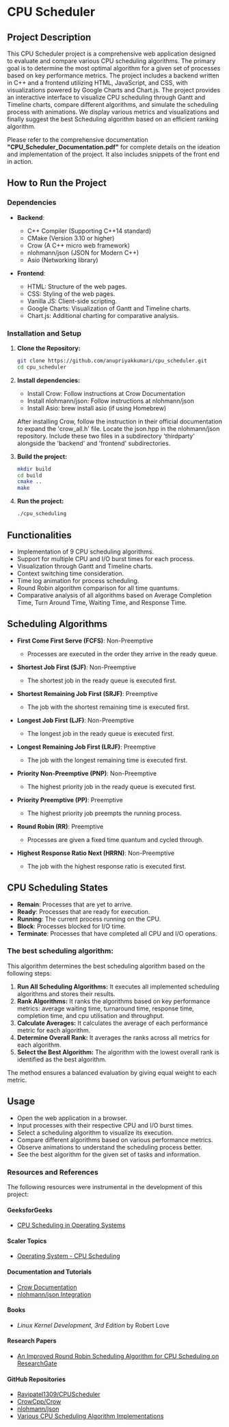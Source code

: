 # CPU Scheduler

## Project Description

This CPU Scheduler project is a comprehensive web application designed to evaluate and compare various CPU scheduling algorithms. The primary goal is to determine the most optimal algorithm for a given set of processes based on key performance metrics. The project includes a backend written in C++ and a frontend utilizing HTML, JavaScript, and CSS, with visualizations powered by Google Charts and Chart.js. The project provides an interactive interface to visualize CPU scheduling through Gantt and Timeline charts, compare different algorithms, and simulate the scheduling process with animations. We display various metrics and visualizations and finally suggest the best Scheduling algorithm based on an efficient ranking algorithm.


Please refer to the comprehensive documentation **"CPU_Scheduler_Documentation.pdf"** for complete details on the ideation and implementation of the project. It also includes snippets of the front end in action.

## How to Run the Project

### Dependencies

- **Backend**:
   - C++ Compiler (Supporting C++14 standard)
   - CMake (Version 3.10 or higher)
   - Crow (A C++ micro web framework)
   - nlohmann/json (JSON for Modern C++)
   - Asio (Networking library)
  
- **Frontend**:
  - HTML: Structure of the web pages.
  - CSS: Styling of the web pages.
  - Vanilla JS: Client-side scripting.
  - Google Charts: Visualization of Gantt and Timeline charts.
  - Chart.js: Additional charting for comparative analysis.


### Installation and Setup

1. **Clone the Repository:**
   ```bash
   git clone https://github.com/anupriyakkumari/cpu_scheduler.git
   cd cpu_scheduler
   
2. **Install dependencies:**
   - Install Crow: Follow instructions at Crow Documentation
   - Install nlohmann/json: Follow instructions at nlohmann/json
   - Install Asio: brew install asio (if using Homebrew)
     
   After installing Crow, follow the instruction in their official documentation to expand the 'crow_all.h' file.
   Locate the json.hpp in the nlohmann/json repository. Include these two files in a subdirectory 'thirdparty' alongside the 'backend' and 'frontend' subdirectories.
     
3. **Build the project:**
   ```bash
   mkdir build
   cd build
   cmake ..
   make
4. **Run the project:**
   ``` bash
   ./cpu_scheduling

## Functionalities
- Implementation of 9 CPU scheduling algorithms.
- Support for multiple CPU and I/O burst times for each process.
- Visualization through Gantt and Timeline charts.
- Context switching time consideration.
- Time log animation for process scheduling.
- Round Robin algorithm comparison for all time quantums.
- Comparative analysis of all algorithms based on Average Completion Time, Turn Around Time, Waiting Time, and Response Time.

## Scheduling Algorithms
- **First Come First Serve (FCFS)**: Non-Preemptive
  - Processes are executed in the order they arrive in the ready queue.
  
- **Shortest Job First (SJF)**: Non-Preemptive
  - The shortest job in the ready queue is executed first.
  
- **Shortest Remaining Job First (SRJF)**: Preemptive
  - The job with the shortest remaining time is executed first.
  
- **Longest Job First (LJF)**: Non-Preemptive
  - The longest job in the ready queue is executed first.
  
- **Longest Remaining Job First (LRJF)**: Preemptive
  - The job with the longest remaining time is executed first.
  
- **Priority Non-Preemptive (PNP)**: Non-Preemptive
  - The highest priority job in the ready queue is executed first.
  
- **Priority Preemptive (PP)**: Preemptive
  - The highest priority job preempts the running process.
  
- **Round Robin (RR)**: Preemptive
  - Processes are given a fixed time quantum and cycled through.
  
- **Highest Response Ratio Next (HRRN)**: Non-Preemptive
  - The job with the highest response ratio is executed first.

## CPU Scheduling States
- **Remain**: Processes that are yet to arrive.
- **Ready**: Processes that are ready for execution.
- **Running**: The current process running on the CPU.
- **Block**: Processes blocked for I/O time.
- **Terminate**: Processes that have completed all CPU and I/O operations.

### The best scheduling algorithm:

This algorithm determines the best scheduling algorithm based on the following steps:

1. **Run All Scheduling Algorithms:** It executes all implemented scheduling algorithms and stores their results.
2. **Rank Algorithms:** It ranks the algorithms based on key performance metrics: average waiting time, turnaround time, response time, completion time, and cpu utilisation and throughput.
3. **Calculate Averages:** It calculates the average of each performance metric for each algorithm.
4. **Determine Overall Rank:** It averages the ranks across all metrics for each algorithm.
5. **Select the Best Algorithm:** The algorithm with the lowest overall rank is identified as the best algorithm.

The method ensures a balanced evaluation by giving equal weight to each metric.


## Usage
- Open the web application in a browser.
- Input processes with their respective CPU and I/O burst times.
- Select a scheduling algorithm to visualize its execution.
- Compare different algorithms based on various performance metrics.
- Observe animations to understand the scheduling process better.
- See the best algorithm for the given set of tasks and information.

### Resources and References

The following resources were instrumental in the development of this project:

#### GeeksforGeeks
- [CPU Scheduling in Operating Systems](https://www.geeksforgeeks.org/cpu-scheduling-in-operating-systems/)

#### Scaler Topics
- [Operating System - CPU Scheduling](https://www.scaler.com/topics/operating-system/cpu-scheduling/)

#### Documentation and Tutorials
- [Crow Documentation](https://crowcpp.org/master/getting_started/setup/linux/)
- [nlohmann/json Integration](https://json.nlohmann.me/integration/)

#### Books
- *Linux Kernel Development, 3rd Edition* by Robert Love

#### Research Papers
- [An Improved Round Robin Scheduling Algorithm for CPU Scheduling on ResearchGate](https://www.researchgate.net/publication/49619229_An_Improved_Round_Robin_Schedduling_Algorithm_for_CPU_Scheduling)

#### GitHub Repositories
- [Ravipatel1309/CPUScheduler](https://github.com/Ravipatel1309/CPUScheduler)
- [CrowCpp/Crow](https://github.com/CrowCpp/Crow)
- [nlohmann/json](https://github.com/nlohmann/json)
- [Various CPU Scheduling Algorithm Implementations](https://github.com/search?q=CPU+Scheduling+Algorithms)

